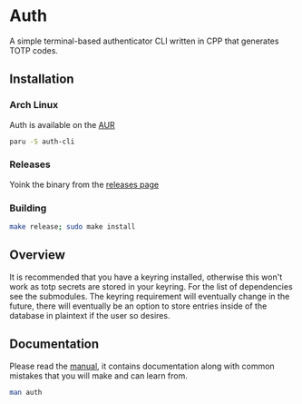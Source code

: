 # Auth

A simple terminal-based authenticator CLI written in CPP that generates TOTP codes.

## Installation

### Arch Linux

Auth is available on the [AUR](https://aur.archlinux.org/packages/auth-cli)

```bash
paru -S auth-cli
```

### Releases

Yoink the binary from the
[releases page](https://github.com/nnyyxxxx/auth/releases/latest)

### Building

```bash
make release; sudo make install
```

## Overview

It is recommended that you have a keyring installed, otherwise this won't work as
totp secrets are stored in your keyring. For the list of dependencies see the
submodules. The keyring requirement will eventually change in the future, there
will eventually be an option to store entries inside of the database in plaintext
if the user so desires.

## Documentation

Please read the [manual](man/auth.1), it contains documentation along with common mistakes that
you will make and can learn from.

```bash
man auth
```
